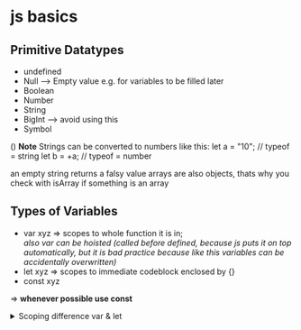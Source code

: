 # js basics

## Primitive Datatypes
* undefined
* Null --> Empty value e.g. for variables to be filled later
* Boolean
* Number
* String
* BigInt --> avoid using this
* Symbol

() **Note**
Strings can be converted to numbers like this:
let a = "10"; // typeof = string
let b = +a; // typeof = number

an empty string returns a falsy value
arrays are also objects, thats why you check with isArray if something is an array

## Types of Variables
* var xyz => scopes to whole function it is in; 
<br> *also var can be hoisted (called before defined, because js puts it on top automatically, but it is bad practice because like this variables can be accidentally overwritten)*
* let xyz => scopes to immediate codeblock enclosed by {}
* const xyz

=> **whenever possible use const**

<details>
  <summary>Scoping difference var & let</summary>
  ```
        
        function run() {
        var foo = "Foo";
        let bar = "Bar";

        console.log(foo, bar); // Foo Bar

        {
          var moo = "Mooo"
          let baz = "Bazz";
          console.log(moo, baz); // Mooo Bazz
        }

        console.log(moo); // Mooo
        console.log(baz); // ReferenceError
      }

      run();
   ```
</details>`
```´´´´´´´``
´<script src="./js/index.js" defer></script>´

---------------------

Truthy: True, non zero numbers, non-empty strings
Falsy: 0, empty strings, Null, undefined


instead of:
if (myVar > 2){
  console.log("Dies Das")
}

you could write:
const boolValue = myVar > 2 // returns true or false
if (boolValue){
  console.log("Dies Das")
  
or in Shorthand:
number > 2 ? number-- : number++;
// also working boolValue ? number-- : number++


